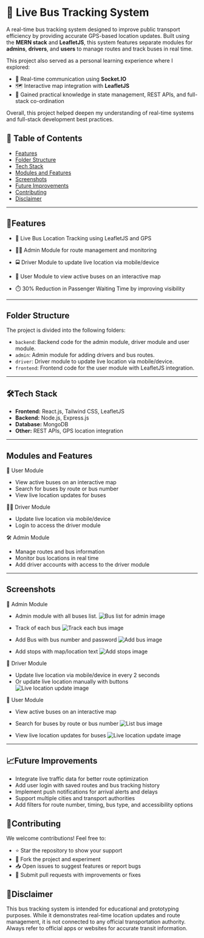 # 🚌 Live Bus Tracking System 
A real-time bus tracking system designed to improve public transport efficiency by providing accurate GPS-based location updates. Built using the **MERN stack** and **LeafletJS**, this system features separate modules for **admins**, **drivers**, and **users** to manage routes and track buses in real time.

This project also served as a personal learning experience where I explored:
- 🔄 Real-time communication using **Socket.IO**
- 🗺️ Interactive map integration with **LeafletJS**
- 🧠 Gained practical knowledge in state management, REST APIs, and full-stack co-ordination

Overall, this project helped deepen my understanding of real-time systems and full-stack development best practices.

## 📑 Table of Contents
- [Features](#features)
- [Folder Structure](#folder-structure)
- [Tech Stack](#tech-stack)
- [Modules and Features](#modules-and-features)
- [Screenshots](#screenshots)
- [Future Improvements](#future-improvements)
- [Contributing](#contributing)
- [Disclaimer](#disclaimer)


---

## 🚀Features 

- 📍 Live Bus Location Tracking using LeafletJS and GPS

- 🧑‍💼 Admin Module for route management and monitoring

- 🚍 Driver Module to update live location via mobile/device

- 👥 User Module to view active buses on an interactive map

- ⏱️ 30% Reduction in Passenger Waiting Time by improving visibility

---

## Folder Structure

The project is divided into the following folders:

- `backend`: Backend code for the admin module, driver module and user module.
- `admin`: Admin module for adding drivers and bus routes.
- `driver`: Driver module to update live location via mobile/device.
- `frontend`: Frontend code for the user module with LeafletJS integration.


---

## 🛠Tech Stack

- **Frontend:** React.js, Tailwind CSS, LeafletJS  
- **Backend:** Node.js, Express.js  
- **Database:** MongoDB  
- **Other:** REST APIs, GPS location integration

---

## Modules and Features

 👤 User Module
- View active buses on an interactive map
- Search for buses by route or bus number
- View live location updates for buses

 🧑‍✈️ Driver Module
- Update live location via mobile/device
- Login to access the driver module

🛠️ Admin Module
- Manage routes and bus information
- Monitor bus locations in real time
- Add driver accounts with access to the driver module

---

## Screenshots

📸 Admin Module

- Admin module with all buses list.
![Bus list for admin image](<screenshot/Screenshot 2025-06-09 at 11.03.31 PM.png>)

- Track of each bus
![Track each bus image](<screenshot/Screenshot 2025-06-09 at 11.03.40 PM.png>)

- Add Bus with bus number and password
![Add bus image](<screenshot/Screenshot 2025-06-09 at 11.03.50 PM.png>)

- Add stops with map/location text
![Add stops image](<screenshot/Screenshot 2025-06-09 at 11.05.15 PM.png>)


📸 Driver Module
- Update live location via mobile/device in every 2 seconds
- Or update live location manually with buttons
![Live location update image](<screenshot/Screenshot 2025-06-09 at 11.06.04 PM.png>)


📸 User Module
- View active buses on an interactive map
- Search for buses by route or bus number
![List bus image](<screenshot/Screenshot 2025-06-09 at 11.06.13 PM.png>)


- View live location updates for buses
![Live location update image](<screenshot/Screenshot 2025-06-09 at 11.06.25 PM.png>)


---

## 📈Future Improvements

- Integrate live traffic data for better route optimization
- Add user login with saved routes and bus tracking history
- Implement push notifications for arrival alerts and delays
- Support multiple cities and transport authorities
- Add filters for route number, timing, bus type, and accessibility options

## 🤝Contributing

We welcome contributions! Feel free to:

- ⭐ Star the repository to show your support
- 🍴 Fork the project and experiment
- 📥 Open issues to suggest features or report bugs
- 🔧 Submit pull requests with improvements or fixes

## 📢Disclaimer

This bus tracking system is intended for educational and prototyping purposes. While it demonstrates real-time location updates and route management, it is not connected to any official transportation authority. Always refer to official apps or websites for accurate transit information.
